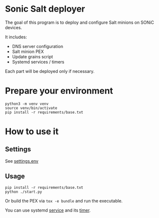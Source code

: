 # Sonic Salt deployer

The goal of this program is to deploy and configure Salt minions on SONiC devices.

It includes:

* DNS server configuration
* Salt minion PEX
* Update grains script
* Systemd services / timers

Each part will be deployed only if necessary.

# Prepare your environment

```
python3 -m venv venv
source venv/bin/activate
pip install -r requirements/base.txt
```

# How to use it

## Settings

See [settings.env](settings.env)

## Usage

```
pip install -r requirements/base.txt
python ./start.py
```

Or build the PEX via `tox -e bundle` and run the executable.

You can use systemd [service](systemd/sonic-salt-deployer.service) and its [timer](systemd/sonic-salt-deployer.timer).
